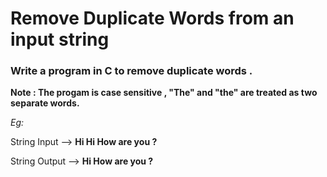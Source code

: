 #  Remove Duplicate Words from an input string 

### Write a program in C to remove duplicate words  .

**Note : The progam is case sensitive , "The" and "the"  are treated as two separate words.**

*Eg:* 
 
String Input -->  **Hi  Hi How are you ?**

 String  Output --> **Hi  How are you ?**
